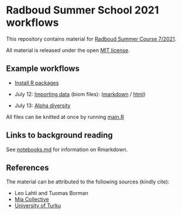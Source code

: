 # Radboud Summer School 2021 workflows

This repository contains material for [Radboud Summer Course 7/2021](https://www.ru.nl/radboudsummerschool/courses/2021/brain-bacteria-behaviour/).

All material is released under the open [MIT license](LICENSE).


## Example workflows

 * [Install R packages](install.R)
 
 * July 12: [Importing data](import.md) (biom files): ([markdown](import.md) / [html](https://microbiome.github.io/course_2021_radboud/import.nb.html))

 * July 13: [Alpha diversity](alpha.md)

All files can be knitted at once by running [main.R](main.R)


## Links to background reading

See [notebooks.md](notebooks.md) for information on Rmarkdown.


## References 

The material can be attributed to the following sources (kindly cite):

 * Leo Lahti and Tuomas Borman
 * [Mia Collective](microbiome.github.io)
 * [University of Turku](datascience.utu.fi)



